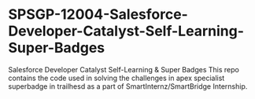 # SPSGP-12004-Salesforce-Developer-Catalyst-Self-Learning-Super-Badges
Salesforce Developer Catalyst Self-Learning &amp; Super Badges
This repo contains the code used in solving the challenges in apex specialist superbadge in trailhesd as a part of SmartInternz/SmartBridge Internship.
